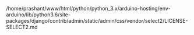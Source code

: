 /home/prashant/www/html/python/python_3.x/arduino-hosting/env-arduino/lib/python3.6/site-packages/django/contrib/admin/static/admin/css/vendor/select2/LICENSE-SELECT2.md